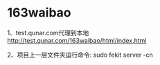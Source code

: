 # 163waibao

1、test.qunar.com代理到本地
http://test.qunar.com/163waibao/html/index.html

2、项目上一层文件夹运行命令:
sudo  fekit server -cn